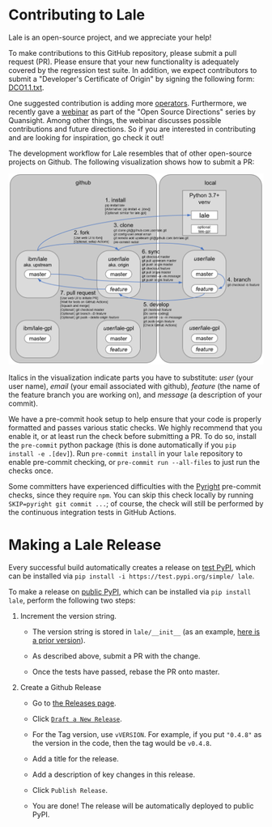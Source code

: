 # Contributing to Lale

Lale is an open-source project, and we appreciate your help!

To make contributions to this GitHub repository, please submit a pull
request (PR).
Please ensure that your new functionality is adequately
covered by the regression test suite.
In addition, we expect contributors to submit a
"Developer's Certificate of Origin" by signing the following form:
[DCO1.1.txt](https://github.com/IBM/lale/blob/master/DCO1.1.txt).

One suggested contribution is adding more
[operators](https://nbviewer.jupyter.org/github/IBM/lale/blob/master/examples/docs_new_operators.ipynb).
Furthermore, we recently gave a
[webinar](https://www.youtube.com/watch?v=szXkof_IiGc) as part of the
"Open Source Directions" series by Quansight. Among other things, the
webinar discusses possible contributions and future directions. So if
you are interested in contributing and are looking for inspiration, go
check it out!

The development workflow for Lale resembles that of other open-source
projects on Github. The following visualization shows how to submit a
PR:

<img src="https://github.com/IBM/lale/raw/master/docs/img/repositories.png" alt="development workflow"/>

Italics in the visualization indicate parts you have to substitute:
*user* (your user name), *email* (your email associated with github),
*feature* (the name of the feature branch you are working on), and
*message* (a description of your commit).

We have a pre-commit hook setup to help ensure that your code is
properly formatted and passes various static checks.
We highly recommend that you enable it, or at least run the check
before submitting a PR.  To do so, install the `pre-commit` python
package (this is done automatically if you `pip install -e .[dev]`).
Run `pre-commit install` in your `lale` repository to enable
pre-commit checking, or `pre-commit run --all-files` to just run the
checks once.

Some committers have experienced difficulties with the
[Pyright](https://github.com/Microsoft/pyright) pre-commit checks,
since they require `npm`. You can skip this check locally by running
`SKIP=pyright git commit ...`; of course, the check will still be
performed by the continuous integration tests in GitHub Actions.

# Making a Lale Release

Every successful build automatically creates a release on
[test PyPI](https://test.pypi.org/project/lale/), which can be
installed via `pip install -i https://test.pypi.org/simple/ lale`.

To make a release on [public PyPI](https://pypi.org/project/lale/),
which can be installed via `pip install lale`, perform the following
two steps:

1. Increment the version string.
    * The version string is stored in `lale/__init__` (as an example, [here is a prior version](https://github.com/IBM/lale/blob/b576449a3096847bab4962ab733d3c185a9afefc/lale/__init__.py#L17)).

    * As described above, submit a PR with the change.

    * Once the tests have passed, rebase the PR onto master.

2. Create a Github Release
    * Go to [the Releases page](https://github.com/IBM/lale/releases).

    * Click [`Draft a New Release`](https://github.com/IBM/lale/releases/new).

    * For the Tag version, use `vVERSION`. For example, if you put `"0.4.8"` as the version in the code, then the tag would be `v0.4.8`.

    * Add a title for the release.

    * Add a description of key changes in this release.

    * Click `Publish Release`.

    * You are done!  The release will be automatically deployed to public PyPI.
